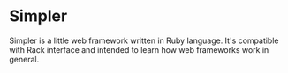# Simpler

Simpler is a little web framework written in Ruby language. It's compatible with Rack interface and intended to learn how web frameworks work in general.
